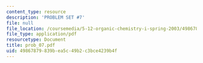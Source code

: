 ```yaml
---
content_type: resource
description: 'PROBLEM SET #7'
file: null
file_location: /coursemedia/5-12-organic-chemistry-i-spring-2003/49867879839bea5c49b2c3bce4239b4f_prob_07.pdf
file_type: application/pdf
resourcetype: Document
title: prob_07.pdf
uid: 49867879-839b-ea5c-49b2-c3bce4239b4f
---
```

